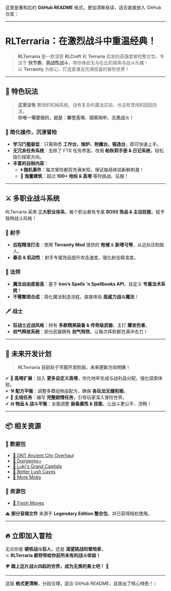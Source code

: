 这里是重构后的 **GitHub README** 格式，更加清晰易读，适合直接放入 GitHub 仓库：

---

# **RLTerraria：在激烈战斗中重温经典！**

> **RLTerraria** 是一款深受 **RLCraft** 和 **Terraria** 启发的高强度冒险整合包，专注于 **快节奏、挑战性战斗**，带你体验无与伦比的探索与战斗乐趣！  
> 以 **Terramty** 为核心，打造紧凑且充满惊喜的冒险世界！

---

## **🎯 特色玩法**
> **这里没有** 繁琐的机械系统，没有复杂的魔法实验，也没有悠闲的田园生活。  
> **你唯一需要做的，就是：攀登高塔、探索地牢、无畏战斗！**

### **🔹 简化操作，沉浸冒险**
- **学习门槛极低**：只需熟悉 **工作台、熔炉、附魔台、锻造台**，即可快速上手。
- **无冗余任务系统**：去除了 FTB 任务界面，改用 **帕秋莉手册 & 日记系统**，轻松指引探索方向。
- **丰富的自制内容**：
  - **🌀 随机事件**：每次冒险都将充满未知，保证每局体验新鲜刺激！
  - **🏰 海量建筑**：超过 **100+ 地标 & 高塔** 等你挑战、征服！

---

## **⚔️ 多职业战斗系统**
RLTerraria 采用 **三大职业体系**，每个职业都有专属 **BOSS 饰品 & 主动技能**，赋予独特战斗风格！

### **🏹 射手**
- **远程精准打击**：使用 **Terramty Mod** 提供的 **枪械** & **新增弓弩**，从远处压制敌人。
- **暴击 & 机动性**：射手专属饰品提升攻击速度，强化射击精准度。

### **🔮 法师**
- **魔法自由度极高**：基于 **Iron’s Spells 'n Spellbooks API**，自定义 **专属法术系统**！
- **不需繁琐合成**：简化魔法制造流程，直接体验 **高威力战斗魔法**！

### **🗡️ 战士**
- **狂战士近战风格**：持有 **多款精美装备 & 传奇级武器**，主打 **爆发伤害**。
- **剑气释放系统**：部分武器拥有 **剑气特效**，让每次挥砍都充满冲击力！

---

## **🚀 未来开发计划**
> **RLTerraria 目前处于早期开发阶段，未来更新方向明确！**

✔ **🏰 高塔扩展**：加入 **更多自定义高塔**，优化地牢生成与战利品分配，强化探索体验。  
✔ **⚒️ 配方平衡**：调整多模组物品配方，确保 **各玩法无缝衔接**。  
✔ **📜 主线任务**：编写 **完整剧情任务**，引导玩家深入冒险世界。  
✔ **⚖️ 物品 & 战斗平衡**：全面调整 **装备属性 & 技能**，让战斗更公平、流畅！  

---

## **📦 相关资源**
### **📜 数据包**
- [🔗 DNT Ancient City Overhaul](https://www.curseforge.com/minecraft/mc-mods/dnt-ancient-city-overhaul)  
- [🔗 Dungeons+](https://modrinth.com/datapack/dungeons+)  
- [🔗 Luki's Grand Capitals](https://modrinth.com/datapack/lukis-grand-capitals)  
- [🔗 Better Lush Caves](https://modrinth.com/datapack/better-lush-caves)  
- [🔗 More Mobs](https://modrinth.com/datapack/more-mobs)  

### **🎨 资源包**
- [🔗 Fresh Moves](https://www.curseforge.com/minecraft/texture-packs/fresh-moves)  

⚠️ **部分音频文件** 来源于 **Legendary Edition 整合包**，并已获得授权使用。  

---

## **🔥 立即加入冒险**
无论你是 **硬核战斗狂人**，还是 **渴望挑战的冒险家**，  
⚔️ **RLTerraria 都将带给你前所未有的战斗体验！**  

🌍 **踏上这片战火四起的世界，成为无畏的勇士吧！** 🚀  

---

这版 **格式更清晰**，分段合理，适合 GitHub README，且突出了核心特色！💡
